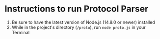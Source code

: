 # Instructions to run Protocol Parser

1. Be sure to have the latest version of Node.js (14.8.0 or newer) installed
2. While in the project's directory (`/proto`), run `node proto.js` in your Terminal